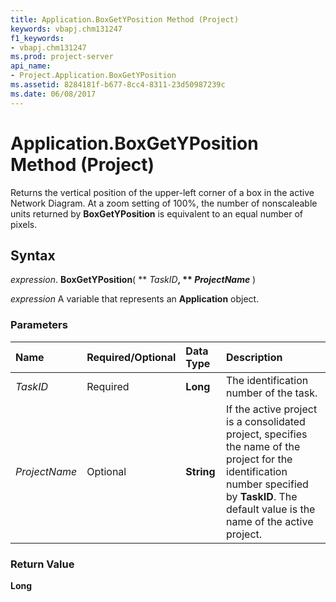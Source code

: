 ```yaml
---
title: Application.BoxGetYPosition Method (Project)
keywords: vbapj.chm131247
f1_keywords:
- vbapj.chm131247
ms.prod: project-server
api_name:
- Project.Application.BoxGetYPosition
ms.assetid: 8284181f-b677-8cc4-8311-23d50987239c
ms.date: 06/08/2017
---
```



# Application.BoxGetYPosition Method (Project)

Returns the vertical position of the upper-left corner of a box in the active Network Diagram. At a zoom setting of 100%, the number of nonscaleable units returned by  **BoxGetYPosition** is equivalent to an equal number of pixels.


## Syntax

 _expression_. **BoxGetYPosition**( ** _TaskID_**, ** _ProjectName_** )

 _expression_ A variable that represents an **Application** object.


### Parameters



|**Name**|**Required/Optional**|**Data Type**|**Description**|
|:-----|:-----|:-----|:-----|
| _TaskID_|Required|**Long**|The identification number of the task.|
| _ProjectName_|Optional|**String**|If the active project is a consolidated project, specifies the name of the project for the identification number specified by  **TaskID**. The default value is the name of the active project.|

### Return Value

 **Long**


